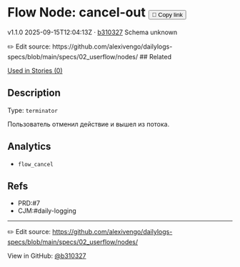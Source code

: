 
# Flow Node: cancel-out <button class="copy-link" aria-label="Copy page link" onclick="window.spechubCopyLink && window.spechubCopyLink()">🔗 Copy link</button>

<p class="badges">
  <span class="badge version">v1.1.0</span>
  <span class="badge build">2025-09-15T12:04:13Z · <a href="https://github.com/alexivengo/dailylogs-specs/commits/main" target="_blank" rel="noopener" class="sha">b310327</a></span>
  <span class="badge schema unknown">Schema unknown</span>
</p>
✏️ Edit source: https://github.com/alexivengo/dailylogs-specs/blob/main/specs/02_userflow/nodes/
## Related
<p>
  <span class="chip">
    <a href="../stories/index.md#?flow=cancel-out">Used in Stories (0)</a>
  </span>
</p>

## Description
Type: `terminator`

Пользователь отменил действие и вышел из потока.





## Analytics
- `flow_cancel`

## Refs
- PRD:#7
- CJM:#daily-logging

---
✏️ Edit source: https://github.com/alexivengo/dailylogs-specs/blob/main/specs/02_userflow/nodes/

<p class="page-meta">
  View in GitHub: <a href="https://github.com/alexivengo/dailylogs-specs/commit/b310327" target="_blank" rel="noopener">@b310327</a></p>